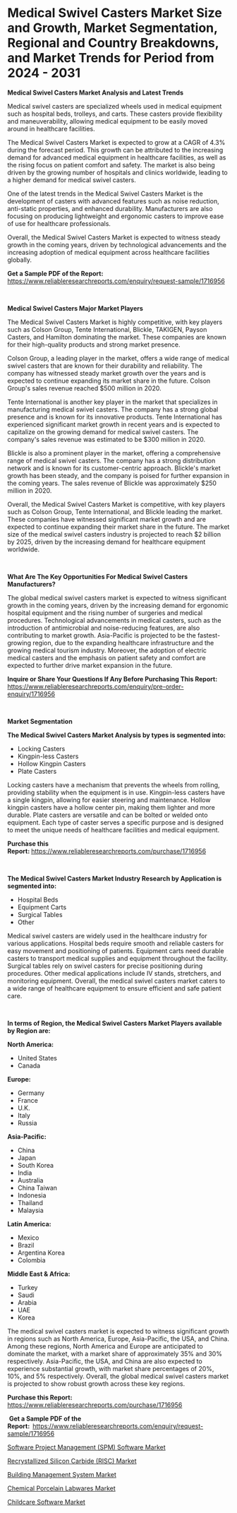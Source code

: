 <p><h1>Medical Swivel Casters Market Size and Growth, Market Segmentation, Regional and Country Breakdowns, and Market Trends for Period from 2024 -  2031</h1></p><p><strong>Medical Swivel Casters Market Analysis and Latest Trends</strong></p>
<p><p>Medical swivel casters are specialized wheels used in medical equipment such as hospital beds, trolleys, and carts. These casters provide flexibility and maneuverability, allowing medical equipment to be easily moved around in healthcare facilities.</p><p>The Medical Swivel Casters Market is expected to grow at a CAGR of 4.3% during the forecast period. This growth can be attributed to the increasing demand for advanced medical equipment in healthcare facilities, as well as the rising focus on patient comfort and safety. The market is also being driven by the growing number of hospitals and clinics worldwide, leading to a higher demand for medical swivel casters.</p><p>One of the latest trends in the Medical Swivel Casters Market is the development of casters with advanced features such as noise reduction, anti-static properties, and enhanced durability. Manufacturers are also focusing on producing lightweight and ergonomic casters to improve ease of use for healthcare professionals.</p><p>Overall, the Medical Swivel Casters Market is expected to witness steady growth in the coming years, driven by technological advancements and the increasing adoption of medical equipment across healthcare facilities globally.</p></p>
<p><strong>Get a Sample PDF of the Report:&nbsp;</strong> <a href="https://www.reliableresearchreports.com/enquiry/request-sample/1716956">https://www.reliableresearchreports.com/enquiry/request-sample/1716956</a></p>
<p>&nbsp;</p>
<p><strong>Medical Swivel Casters Major Market Players</strong></p>
<p><p>The Medical Swivel Casters Market is highly competitive, with key players such as Colson Group, Tente International, Blickle, TAKIGEN, Payson Casters, and Hamilton dominating the market. These companies are known for their high-quality products and strong market presence.</p><p>Colson Group, a leading player in the market, offers a wide range of medical swivel casters that are known for their durability and reliability. The company has witnessed steady market growth over the years and is expected to continue expanding its market share in the future. Colson Group's sales revenue reached $500 million in 2020.</p><p>Tente International is another key player in the market that specializes in manufacturing medical swivel casters. The company has a strong global presence and is known for its innovative products. Tente International has experienced significant market growth in recent years and is expected to capitalize on the growing demand for medical swivel casters. The company's sales revenue was estimated to be $300 million in 2020.</p><p>Blickle is also a prominent player in the market, offering a comprehensive range of medical swivel casters. The company has a strong distribution network and is known for its customer-centric approach. Blickle's market growth has been steady, and the company is poised for further expansion in the coming years. The sales revenue of Blickle was approximately $250 million in 2020.</p><p>Overall, the Medical Swivel Casters Market is competitive, with key players such as Colson Group, Tente International, and Blickle leading the market. These companies have witnessed significant market growth and are expected to continue expanding their market share in the future. The market size of the medical swivel casters industry is projected to reach $2 billion by 2025, driven by the increasing demand for healthcare equipment worldwide.</p></p>
<p>&nbsp;</p>
<p><strong>What Are The Key Opportunities For Medical Swivel Casters Manufacturers?</strong></p>
<p><p>The global medical swivel casters market is expected to witness significant growth in the coming years, driven by the increasing demand for ergonomic hospital equipment and the rising number of surgeries and medical procedures. Technological advancements in medical casters, such as the introduction of antimicrobial and noise-reducing features, are also contributing to market growth. Asia-Pacific is projected to be the fastest-growing region, due to the expanding healthcare infrastructure and the growing medical tourism industry. Moreover, the adoption of electric medical casters and the emphasis on patient safety and comfort are expected to further drive market expansion in the future.</p></p>
<p><strong>Inquire or Share Your Questions If Any Before Purchasing This Report:</strong> <a href="https://www.reliableresearchreports.com/enquiry/pre-order-enquiry/1716956">https://www.reliableresearchreports.com/enquiry/pre-order-enquiry/1716956</a></p>
<p>&nbsp;</p>
<p><strong>Market Segmentation</strong></p>
<p><strong>The Medical Swivel Casters Market Analysis by types is segmented into:</strong></p>
<p><ul><li>Locking Casters</li><li>Kingpin-less Casters</li><li>Hollow Kingpin Casters</li><li>Plate Casters</li></ul></p>
<p><p>Locking casters have a mechanism that prevents the wheels from rolling, providing stability when the equipment is in use. Kingpin-less casters have a single kingpin, allowing for easier steering and maintenance. Hollow kingpin casters have a hollow center pin, making them lighter and more durable. Plate casters are versatile and can be bolted or welded onto equipment. Each type of caster serves a specific purpose and is designed to meet the unique needs of healthcare facilities and medical equipment.</p></p>
<p><strong>Purchase this Report:&nbsp;</strong><a href="https://www.reliableresearchreports.com/purchase/1716956">https://www.reliableresearchreports.com/purchase/1716956</a></p>
<p>&nbsp;</p>
<p><strong>The Medical Swivel Casters Market Industry Research by Application is segmented into:</strong></p>
<p><ul><li>Hospital Beds</li><li>Equipment Carts</li><li>Surgical Tables</li><li>Other</li></ul></p>
<p><p>Medical swivel casters are widely used in the healthcare industry for various applications. Hospital beds require smooth and reliable casters for easy movement and positioning of patients. Equipment carts need durable casters to transport medical supplies and equipment throughout the facility. Surgical tables rely on swivel casters for precise positioning during procedures. Other medical applications include IV stands, stretchers, and monitoring equipment. Overall, the medical swivel casters market caters to a wide range of healthcare equipment to ensure efficient and safe patient care.</p></p>
<p>&nbsp;</p>
<p><strong>In terms of Region, the Medical Swivel Casters Market Players available by Region are:</strong></p>
<p>
    <p> <strong> North America: </strong>
        <ul>
            <li>United States</li>
            <li>Canada</li>
        </ul>
        </p> 
    <p> <strong> Europe: </strong>
        <ul>
            <li>Germany</li>
            <li>France</li>
            <li>U.K.</li>
            <li>Italy</li>
            <li>Russia</li>
        </ul>
        </p> 
    <p> <strong> Asia-Pacific: </strong>
        <ul>
            <li>China</li>
            <li>Japan</li>
            <li>South Korea</li>
            <li>India</li>
            <li>Australia</li>
            <li>China Taiwan</li>
            <li>Indonesia</li>
            <li>Thailand</li>
            <li>Malaysia</li>
        </ul>
        </p> 
    <p> <strong> Latin America: </strong>
        <ul>
            <li>Mexico</li>
            <li>Brazil</li>
            <li>Argentina Korea</li>
            <li>Colombia</li>
        </ul>
        </p> 
    <p> <strong> Middle East & Africa: </strong>
        <ul>
            <li>Turkey</li>
            <li>Saudi</li>
            <li>Arabia</li>
            <li>UAE</li>
            <li>Korea</li>
        </ul>
    </p>
    </p>
<p><p>The medical swivel casters market is expected to witness significant growth in regions such as North America, Europe, Asia-Pacific, the USA, and China. Among these regions, North America and Europe are anticipated to dominate the market, with a market share of approximately 35% and 30% respectively. Asia-Pacific, the USA, and China are also expected to experience substantial growth, with market share percentages of 20%, 10%, and 5% respectively. Overall, the global medical swivel casters market is projected to show robust growth across these key regions.</p></p>
<p><strong>Purchase this Report: </strong><a href="https://www.reliableresearchreports.com/purchase/1716956">https://www.reliableresearchreports.com/purchase/1716956</a></p>
<p>&nbsp;<strong>Get a Sample PDF of the Report:&nbsp;&nbsp;</strong><a href="https://www.reliableresearchreports.com/enquiry/request-sample/1716956">https://www.reliableresearchreports.com/enquiry/request-sample/1716956</a></p>
<p><strong></strong></p>
<p><p><a href="https://medium.com/@ameliahaleyi77567/software-project-management-spm-software-market-exploring-market-share-market-trends-and-6bdd5a17476b">Software Project Management (SPM) Software Market</a></p><p><a href="https://issuu.com/reportprime-2/docs/recrystallized-silicon-carbide-risc-market-size-20">Recrystallized Silicon Carbide (RISC) Market</a></p><p><a href="https://medium.com/@madelynhowe_34212/building-management-system-market-analysis-and-sze-forecasted-for-period-from-2024-to-2031-333cb10808ec">Building Management System Market</a></p><p><a href="https://issuu.com/reportprime-2/docs/chemical-porcelain-labwares-market-size-2030.pptx">Chemical Porcelain Labwares Market</a></p><p><a href="https://medium.com/@madelynhowe_34212/childcare-software-market-exploring-market-share-market-trends-and-future-growth-d6e01d6e0eaf">Childcare Software Market</a></p></p>